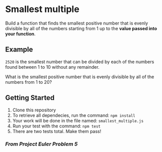 # Smallest multiple

Build a function that finds the smallest positive number that is evenly divisible by all of the numbers starting from 1 up to the **value passed into your function**.

##

## Example
`2520` is the smallest number that can be divided by each of the numbers found between 1 to 10 without any remainder.

What is the smallest positive number that is evenly divisible by all of the numbers from 1 to 20?

## Getting Started
1. Clone this repository
2. To retrieve all dependecies, run the command: `npm install`
3. Your work will be done in the file named: `smallest_multiple.js`
4. Run your test with the command: `npm test`
5. There are two tests total. Make them pass!

### _From Project Euler Problem 5_